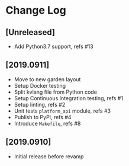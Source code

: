 # Change Log

## [Unreleased]

  - Add Python3.7 support, refs #13

## [2019.0911]

  - Move to new garden layout
  - Setup Docker testing
  - Split kvlang file from Python code
  - Setup Continuous Integration testing, refs #1
  - Setup linting, refs #2
  - Unit tests `platform_api` module, refs #3
  - Publish to PyPI, refs #4
  - Introduce `Makefile`, refs #8

## [2019.0910]

  - Initial release before revamp
